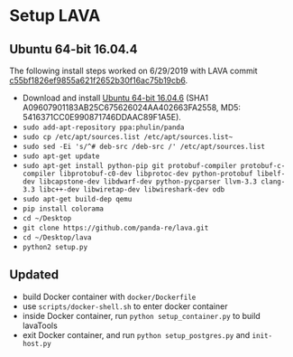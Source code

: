 # Setup LAVA

## Ubuntu 64-bit 16.04.4
The following install steps worked on 6/29/2019 with LAVA commit [c55bf1826ef9855a621f2652b30f16ac75b19cb6](https://github.com/panda-re/lava/commit/c55bf1826ef9855a621f2652b30f16ac75b19cb6).

- Download and install [Ubuntu 64-bit 16.04.6](http://releases.ubuntu.com/16.04/ubuntu-16.04.6-desktop-amd64.iso) (SHA1 A09607901183AB25C675626024AA402663FA2558, MD5: 5416371CC0E990871746DDAAC89F1A5E).
- `sudo add-apt-repository ppa:phulin/panda`
- `sudo cp /etc/apt/sources.list /etc/apt/sources.list~`
- `sudo sed -Ei 's/^# deb-src /deb-src /' /etc/apt/sources.list`
- `sudo apt-get update`
- `sudo apt-get install python-pip git protobuf-compiler protobuf-c-compiler libprotobuf-c0-dev libprotoc-dev python-protobuf libelf-dev libcapstone-dev libdwarf-dev python-pycparser llvm-3.3 clang-3.3 libc++-dev libwiretap-dev libwireshark-dev odb`
- `sudo apt-get build-dep qemu`
- `pip install colorama`
- `cd ~/Desktop`
- `git clone https://github.com/panda-re/lava.git`
- `cd ~/Desktop/lava`
- `python2 setup.py`

## Updated

- build Docker container with `docker/Dockerfile`
- use `scripts/docker-shell.sh` to enter docker container
- inside Docker container, run `python setup_container.py` to build lavaTools
- exit Docker container, and run `python setup_postgres.py` and `init-host.py`
